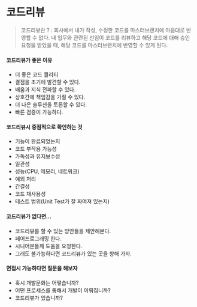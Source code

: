 # 코드리뷰

> 코드리뷰란 ? : 회사에서 내가 작성, 수정한 코드를 마스터브랜치에 마음대로 반영할 수 없다. 내 업무와 관련된 선임이 코드를 리뷰하고 해당 코드에 대해 승인 요청을 받았을 때, 해당 코드를 마스터브랜치에 반영할 수 있게 된다.

#### 코드리뷰가 좋은 이유

- 더 좋은 코드 퀄리티
- 결점을 초기에 발견할 수 있다.
- 배움과 지식 전파할 수 있다.
- 상호간에 책임감을 가질 수 있다.
- 더 나은 솔루션을 토론할 수 있다.
- 빠른 검증이 가능하다.

#### 코드리뷰시 중점적으로 확인하는 것

- 기능이 완료되었는지
- 코드 부작용 가능성
- 가독성과 유지보수성
- 일관성
- 성능(CPU, 메모리, 네트워크)
- 예외 처리
- 간결성
- 코드 재사용성
- 테스트 범위(Unit Test가 잘 짜여져 있는지)

#### 코드리뷰가 없다면...

- 코드리뷰를 할 수 있는 방안들을 제안해본다.
- 페어프로그래밍 한다.
- 시니어분들께 도움을 요청한다.
- 그래도 불가능하다면 코드리뷰가 있는 곳을 향해 가자.

#### 면접시 가능하다면 질문을 해보자

- 혹시 개발문화는 어떻습니까?
- 어떤 프로세스를 통해서 개발이 이뤄집니까?
- 코드리뷰가 있습니까?